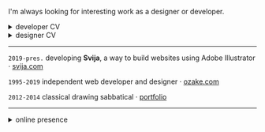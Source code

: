 <!-- [CV en français](CV%C2%A0(fran%C3%A7ais).md) · [biography](bio.md) -->
<!-- https://stackoverflow.blog/2020/11/25/how-to-write-an-effective-developer-resume-advice-from-a-hiring-manager/ -->

I'm always looking for interesting work as a designer or developer.

<details><summary>developer CV</summary>

---
### Andrew Swift · Freelance Developer

Toulouse, France · American/British citizen · native English/fluent French · 150 €/h

I'm currently accepting part-time work as a full-stack developer.
> andy⛭svija.com · [linkedin](https://www.linkedin.com/in/andrew-swift-89415014b/)

---
### overview

- I studied CS at Duke University, and I've been a web developer since 1995
- I've deployed dozens of web sites including ecommerce and dynamic sites with complex functionality
- I enjoy collaborating with other people and get along well with almost everyone

`languages:` Django, Python, PHP, Javascript, HTML, CSS

`skills:` Python & Django web-app development, Ubuntu web hosting (Nginx, Apache), SVG creation & animation, Adobe scripting & plug-in development, git, Github, Vim, bash programming

---
### experience

---
### important projects

---
### Education

- `1998-2000` Boulder School of Fine Arts · Boulder CO, US · classical drawing
- `1998-1991` The Naropa Institute · Boulder CO, US · Buddhist studies
- `1985-1987` Swarthmore College · Swarthmore PA, US · Bachelor's degree
- `1984-1985` Duke University · Durham NC, US · computer science  
- `1983` University of Massachusetts · Amherst MA, US · computer science  

---
### Distinctions

- ex-member of Mensa
- National Merit Scholar

---
### Personal Interests

- classical art
- rock guitar and bass
- bicycle maintenance
- woodworking

---
</details>

<details><summary>designer CV</summary>

---
### Andrew Swift · Freelance Designer

Toulouse, France · American/British citizen · native English/fluent French · 150 €/h

I'm currently accepting part-time work as a senior designer in branding, digital or print design.

> andy⛭svija.com · [linkedin](https://www.linkedin.com/in/andrew-swift-89415014b/)

---
### overview

- I'm a digital, print and web designer with more than 30 years' experience
- I've run an independent communications agency since 1995 and completed hundreds of successful projects
- I enjoy collaborating with other people and get along well with almost everyone

`tools:` Adobe Creative Cloud (Illustrator, Indesign, Photoshop), HTML, CSS, Javascript, Wordpress, Elementor, Wix, Weebly, Garage Band, Final Cut Pro

`skills:` digital design (presentations, reports, marketing email, social media), web design (ecommerce, dynamic sites, Wordpress templates, hosting, UI/UX/SEO), identity & branding (logos, letterheads, business cards), print design (magazines, advertising, posters, flyers, brochures), audio & video editing , copywriting (English), packaging & vehicle wraps, typography

`portfolio:` while I build out my [Bēhance](https://www.behance.net/andrewswift) portfolio you can see my work at [ozake.com](https://ozake.com).

---
### experience

`Sept. 2019-present` — [Svija](https://svija.com), Toulouse France
> founder, digital & web designer
- interface design
- web server for SVG pages · Django
- SVG animation platform · Javascript
- Adobe Illustrator plug-in · Javascript
- oversaw development of macOS application · Swift
- design of software interfaces, pitch decks, web sites, promotional videos and images, and social media posts
- wordpress design & maintenance

Svija is a website-building platform that enables users to create web content using Adobe Illustrator.

An Illustrator panel enables users to easily save pages as SVG files.

A macOS app runs in the background to sync website content between the user's computer and the web server.

A Django app on the server creates structured web content integrating the user's SVG files, and manages the site map, page titles, SEO content etc.

Django Admin was extensively customized to provide each user with a control panel for their website.

---
`Mar. 1995-Dec. 2011` & `Feb. 2014-Sep. 2019` — [Freelance](https://ozake.com), Boulder, CO & Toulouse France
> design, communications & web development
- full-stack web development
- advertising design
- print design
- branding
- Front-end : interfaces utilisateur, fidélisation, navigation
- Back-end : bases de données, comptes client, catalogues de produits
- full-stack web development
- advertising design
- print design 
- branding

---
`Nov. 1990-Mar. 1995` — Boulder Daily Camera, Boulder CO, USA
> advertising designer
- graphic design and paste up
- Quark Xpress & Photoshop
- management of transition from dedicated typesetting computers to desktop publishing on Mac

- clients regularly requested that I be the one to design their ad
- exceptionally effective advertising


---
### important projects

`Jul. 2003-May 2011` — School-Directory.net, online 
> founder, developer & designer
- listings of secondary education degree programs in the US
- design and development of dynamic website in PHP/MySQL
- $14-16K revenue /month
- sold in 2011 for $1.5M

---
### education

- `1998-2000` Boulder School of Fine Arts · Boulder CO, US · classical drawing
- `1998-1991` The Naropa Institute · Boulder CO, US · Buddhist studies
- `1985-1987` Swarthmore College · Swarthmore PA, US · Bachelor's degree
- `1984-1985` Duke University · Durham NC, US · computer science  
- `1983` University of Massachusetts · Amherst MA, US · computer science  

---
### distinctions

- 1500 combined SAT score (99.89 percentile)
- ex-member of Mensa
- National Merit Scholar

---
### personal interests

- classical art
- rock guitar and bass
- bicycle maintenance
- woodworking

---
</details>

---
`2019-pres.` developing **Svija**, a way to build websites using Adobe Illustrator · [svija.com](https://svija.com)

`1995-2019` independent web developer and designer · [ozake.com](https://ozake.com)

`2012-2014` classical drawing sabbatical · [portfolio](https://www.flickr.com/photos/andrewcarrollswift/albums)

---
<details><summary>online presence</summary>

---
networking:
[freelancermap](https://www.freelancermap.com/profile/andrew-swift) ·
[linkedin](https://www.linkedin.com/in/andrew-swift-89415014b/) ·
[upwork](https://www.upwork.com/freelancers/~01be05117193e5a372)

websites:
[svija.com](https://svija.com "building websites with Adobe Illustrator") ·
[blog.svija.love](https://blog.svija.love "company blog") ·
[ozake.com](https://ozake.com "design & web development") ·
[posnitubek.com](http://posnitubek.com "personal blog") ·
[dessin.acswift.com](http://dessin.acswift.com/ "drawing classes (in French)")

social:
[stack overflow](https://stackoverflow.com/users/72958/andy-swift "Stack Overflow profile page") ·
[reddit](https://www.reddit.com/user/AndrewCSwift "Reddit profile page") ·
[hacker news](https://news.ycombinator.com/user?id=AndrewSwift "Hacker News profile page") ·
[x](https://x.com/andysvija "X feed") ·
[discord](https://discord.com/users/798242260365738064 "Discord profile") · 
[flickr](https://www.flickr.com/photos/andrewcarrollswift/albums "classical drawings") ·
[instagram](https://instagram.com/acswift "photography") ·
[quora](https://www.quora.com/profile/Andrew-Swift-35 "questions and answers") ·
[mastodon](https://mastodon.social/@acswift "networking") ·
[threads](https://www.threads.net/@acswift "networking") ·
[bluesky](https://bsky.app/profile/acswift.bsky.social "networking")

inactive:
[youtube](https://www.youtube.com/@andysvija "unused") ·
[bēhance](https://www.behance.net/andrewswift "unused") ·
[facebook](https://www.facebook.com/andrewcswift "unused") ·
[tiktok](https://www.tiktok.com/@andysvija "unused")

</details>
